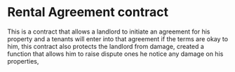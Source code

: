 # Rental Agreement contract

This is a contract that allows a landlord to initiate an agreement for his property and a tenants will enter into that agreement if the terms are okay to him, this contract also protects the landlord from damage, created a function that allows him to raise dispute ones he notice any damage on his properties,

